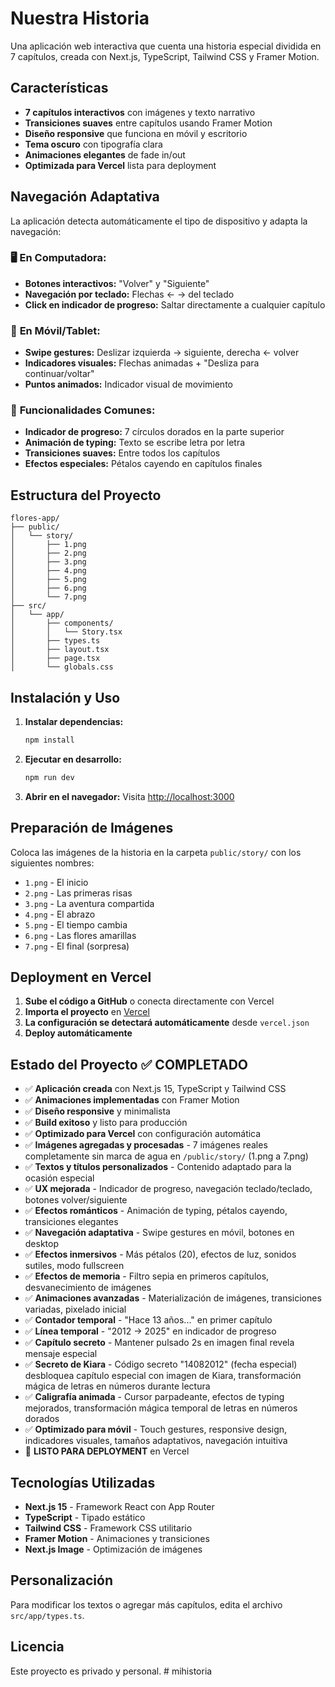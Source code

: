 # Nuestra Historia

Una aplicación web interactiva que cuenta una historia especial dividida en 7 capítulos, creada con Next.js, TypeScript, Tailwind CSS y Framer Motion.

## Características

- **7 capítulos interactivos** con imágenes y texto narrativo
- **Transiciones suaves** entre capítulos usando Framer Motion
- **Diseño responsive** que funciona en móvil y escritorio
- **Tema oscuro** con tipografía clara
- **Animaciones elegantes** de fade in/out
- **Optimizada para Vercel** lista para deployment

## Navegación Adaptativa

La aplicación detecta automáticamente el tipo de dispositivo y adapta la navegación:

### 🖥️ **En Computadora:**
- **Botones interactivos:** "Volver" y "Siguiente"
- **Navegación por teclado:** Flechas ← → del teclado
- **Click en indicador de progreso:** Saltar directamente a cualquier capítulo

### 📱 **En Móvil/Tablet:**
- **Swipe gestures:** Deslizar izquierda → siguiente, derecha ← volver
- **Indicadores visuales:** Flechas animadas + "Desliza para continuar/voltar"
- **Puntos animados:** Indicador visual de movimiento

### 🎯 **Funcionalidades Comunes:**
- **Indicador de progreso:** 7 círculos dorados en la parte superior
- **Animación de typing:** Texto se escribe letra por letra
- **Transiciones suaves:** Entre todos los capítulos
- **Efectos especiales:** Pétalos cayendo en capítulos finales

## Estructura del Proyecto

```
flores-app/
├── public/
│   └── story/
│       ├── 1.png
│       ├── 2.png
│       ├── 3.png
│       ├── 4.png
│       ├── 5.png
│       ├── 6.png
│       └── 7.png
├── src/
│   └── app/
│       ├── components/
│       │   └── Story.tsx
│       ├── types.ts
│       ├── layout.tsx
│       ├── page.tsx
│       └── globals.css
```

## Instalación y Uso

1. **Instalar dependencias:**
   ```bash
   npm install
   ```

2. **Ejecutar en desarrollo:**
   ```bash
   npm run dev
   ```

3. **Abrir en el navegador:**
   Visita [http://localhost:3000](http://localhost:3000)

## Preparación de Imágenes

Coloca las imágenes de la historia en la carpeta `public/story/` con los siguientes nombres:
- `1.png` - El inicio
- `2.png` - Las primeras risas
- `3.png` - La aventura compartida
- `4.png` - El abrazo
- `5.png` - El tiempo cambia
- `6.png` - Las flores amarillas
- `7.png` - El final (sorpresa)

## Deployment en Vercel

1. **Sube el código a GitHub** o conecta directamente con Vercel
2. **Importa el proyecto** en [Vercel](https://vercel.com)
3. **La configuración se detectará automáticamente** desde `vercel.json`
4. **Deploy automáticamente**

## Estado del Proyecto ✅ COMPLETADO

- ✅ **Aplicación creada** con Next.js 15, TypeScript y Tailwind CSS
- ✅ **Animaciones implementadas** con Framer Motion
- ✅ **Diseño responsive** y minimalista
- ✅ **Build exitoso** y listo para producción
- ✅ **Optimizado para Vercel** con configuración automática
- ✅ **Imágenes agregadas y procesadas** - 7 imágenes reales completamente sin marca de agua en `/public/story/` (1.png a 7.png)
- ✅ **Textos y títulos personalizados** - Contenido adaptado para la ocasión especial
- ✅ **UX mejorada** - Indicador de progreso, navegación teclado/teclado, botones volver/siguiente
- ✅ **Efectos románticos** - Animación de typing, pétalos cayendo, transiciones elegantes
- ✅ **Navegación adaptativa** - Swipe gestures en móvil, botones en desktop
- ✅ **Efectos inmersivos** - Más pétalos (20), efectos de luz, sonidos sutiles, modo fullscreen
- ✅ **Efectos de memoria** - Filtro sepia en primeros capítulos, desvanecimiento de imágenes
- ✅ **Animaciones avanzadas** - Materialización de imágenes, transiciones variadas, pixelado inicial
- ✅ **Contador temporal** - "Hace 13 años..." en primer capítulo
- ✅ **Línea temporal** - "2012 → 2025" en indicador de progreso
- ✅ **Capítulo secreto** - Mantener pulsado 2s en imagen final revela mensaje especial
- ✅ **Secreto de Kiara** - Código secreto "14082012" (fecha especial) desbloquea capítulo especial con imagen de Kiara, transformación mágica de letras en números durante lectura
- ✅ **Caligrafía animada** - Cursor parpadeante, efectos de typing mejorados, transformación mágica temporal de letras en números dorados
- ✅ **Optimizado para móvil** - Touch gestures, responsive design, indicadores visuales, tamaños adaptativos, navegación intuitiva
- 🚀 **LISTO PARA DEPLOYMENT** en Vercel

## Tecnologías Utilizadas

- **Next.js 15** - Framework React con App Router
- **TypeScript** - Tipado estático
- **Tailwind CSS** - Framework CSS utilitario
- **Framer Motion** - Animaciones y transiciones
- **Next.js Image** - Optimización de imágenes

## Personalización

Para modificar los textos o agregar más capítulos, edita el archivo `src/app/types.ts`.

## Licencia

Este proyecto es privado y personal.
#   m i h i s t o r i a 
 
 